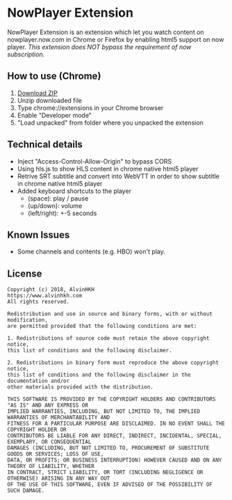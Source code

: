 # NowPlayer Extension
NowPlayer Extension is an extension which let you watch content on nowplayer.now.com in Chrome or Firefox by enabling html5 support on now player. *This extension does NOT bypass the requirement of now subscription.*


## How to use (Chrome)
1. [Download ZIP](https://github.com/alvinhkh/nowplayer-extension/archive/master.zip)
2. Unzip downloaded file
3. Type chrome://extensions in your Chrome browser
4. Enable "Developer mode"
5. "Load unpacked" from folder where you unpacked the extension


## Technical details
- Inject "Access-Control-Allow-Origin" to bypass CORS
- Using hls.js to show HLS content in chrome native html5 player
- Retrive SRT subtitle and convert into WebVTT in order to show subtitle in chrome native html5 player
- Added keyboard shortcuts to the player
    - (space): play / pause
    - (up/down): volume
    - (left/right): +-5 seconds 


## Known Issues
- Some channels and contents (e.g. HBO) won't play.


## License
	Copyright (c) 2018, AlvinHKH
	https://www.alvinhkh.com
	All rights reserved.

	Redistribution and use in source and binary forms, with or without modification, 
	are permitted provided that the following conditions are met:

	1. Redistributions of source code must retain the above copyright notice, 
	this list of conditions and the following disclaimer.
	
	2. Redistributions in binary form must reproduce the above copyright notice, 
	this list of conditions and the following disclaimer in the documentation and/or 
	other materials provided with the distribution.
	
	THIS SOFTWARE IS PROVIDED BY THE COPYRIGHT HOLDERS AND CONTRIBUTORS "AS IS" AND ANY EXPRESS OR 
	IMPLIED WARRANTIES, INCLUDING, BUT NOT LIMITED TO, THE IMPLIED WARRANTIES OF MERCHANTABILITY AND 
	FITNESS FOR A PARTICULAR PURPOSE ARE DISCLAIMED. IN NO EVENT SHALL THE COPYRIGHT HOLDER OR 
	CONTRIBUTORS BE LIABLE FOR ANY DIRECT, INDIRECT, INCIDENTAL, SPECIAL, EXEMPLARY, OR CONSEQUENTIAL 
	DAMAGES (INCLUDING, BUT NOT LIMITED TO, PROCUREMENT OF SUBSTITUTE GOODS OR SERVICES; LOSS OF USE, 
	DATA, OR PROFITS; OR BUSINESS INTERRUPTION) HOWEVER CAUSED AND ON ANY THEORY OF LIABILITY, WHETHER 
	IN CONTRACT, STRICT LIABILITY, OR TORT (INCLUDING NEGLIGENCE OR OTHERWISE) ARISING IN ANY WAY OUT 
	OF THE USE OF THIS SOFTWARE, EVEN IF ADVISED OF THE POSSIBILITY OF SUCH DAMAGE.
